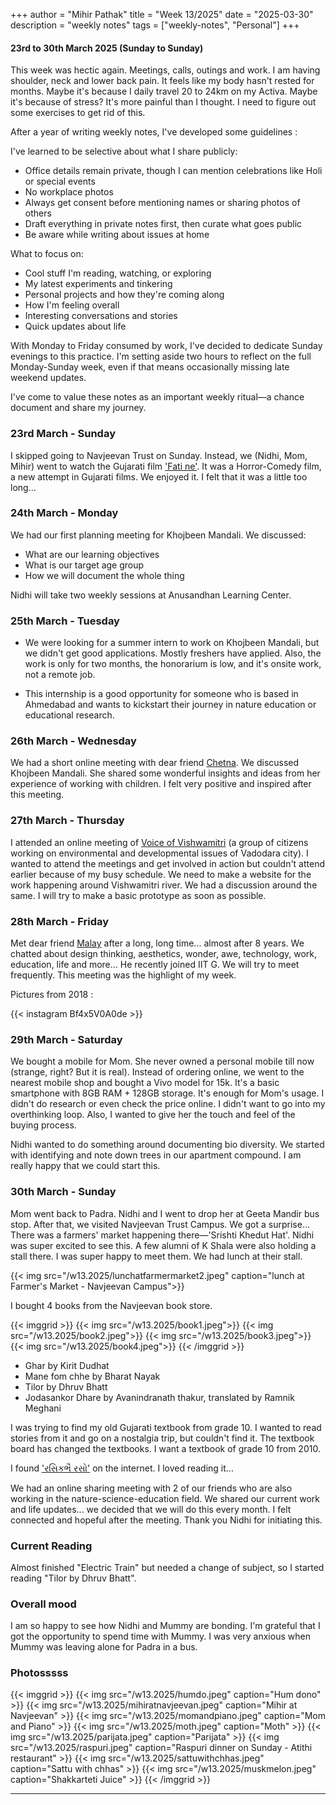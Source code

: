 +++
author = "Mihir Pathak"
title = "Week 13/2025"
date = "2025-03-30"
description = "weekly notes"
tags = ["weekly-notes", "Personal"]
+++

#### 23rd to 30th March 2025 (Sunday to Sunday)

This week was hectic again. Meetings, calls, outings and work.
I am having shoulder, neck and lower back pain. It feels like my body hasn't rested for months. Maybe it's because I daily travel 20 to 24km on my Activa. Maybe it's because of stress? It's more painful than I thought. I need to figure out some exercises to get rid of this.

After a year of writing weekly notes, I've developed some guidelines :

I've learned to be selective about what I share publicly:

- Office details remain private, though I can mention celebrations like Holi or special events
- No workplace photos
- Always get consent before mentioning names or sharing photos of others
- Draft everything in private notes first, then curate what goes public
- Be aware while writing about issues at home

What to focus on:

- Cool stuff I'm reading, watching, or exploring
- My latest experiments and tinkering
- Personal projects and how they're coming along
- How I'm feeling overall
- Interesting conversations and stories
- Quick updates about life

With Monday to Friday consumed by work, I've decided to dedicate Sunday evenings to this practice. I'm setting aside two hours to reflect on the full Monday-Sunday week, even if that means occasionally missing late weekend updates.

I've come to value these notes as an important weekly ritual—a chance document and share my journey.

### 23rd March - Sunday

I skipped going to Navjeevan Trust on Sunday. Instead, we (Nidhi, Mom, Mihir) went to watch the Gujarati film ['Fati ne'](https://www.imdb.com/hi/title/tt23556594/). It was a Horror-Comedy film, a new attempt in Gujarati films. We enjoyed it. I felt that it was a little too long...

### 24th March - Monday

We had our first planning meeting for Khojbeen Mandali. We discussed:

- What are our learning objectives
- What is our target age group
- How we will document the whole thing

Nidhi will take two weekly sessions at Anusandhan Learning Center.

### 25th March - Tuesday

- We were looking for a summer intern to work on Khojbeen Mandali, but we didn't get good applications. Mostly freshers have applied. Also, the work is only for two months, the honorarium is low, and it's onsite work, not a remote job.

- This internship is a good opportunity for someone who is based in Ahmedabad and wants to kickstart their journey in nature education or educational research.

### 26th March - Wednesday

We had a short online meeting with dear friend [Chetna](https://www.instagram.com/spidersandthesea/). We discussed Khojbeen Mandali. She shared some wonderful insights and ideas from her experience of working with children. I felt very positive and inspired after this meeting.

### 27th March - Thursday

I attended an online meeting of [Voice of Vishwamitri](https://www.instagram.com/voicesofvishwamitri/) (a group of citizens working on environmental and developmental issues of Vadodara city). I wanted to attend the meetings and get involved in action but couldn't attend earlier because of my busy schedule. We need to make a website for the work happening around Vishwamitri river. We had a discussion around the same. I will try to make a basic prototype as soon as possible.

### 28th March - Friday

Met dear friend [Malay](https://homepages.iitb.ac.in/~malay.dhamelia/) after a long, long time... almost after 8 years. We chatted about design thinking, aesthetics, wonder, awe, technology, work, education, life and more... He recently joined IIT G. We will try to meet frequently. This meeting was the highlight of my week.

Pictures from 2018 :

{{< instagram Bf4x5V0A0de >}}

### 29th March - Saturday

We bought a mobile for Mom. She never owned a personal mobile till now (strange, right? But it is real). Instead of ordering online, we went to the nearest mobile shop and bought a Vivo model for 15k. It's a basic smartphone with 8GB RAM + 128GB storage. It's enough for Mom's usage. I didn't do research or even check the price online. I didn't want to go into my overthinking loop. Also, I wanted to give her the touch and feel of the buying process.

Nidhi wanted to do something around documenting bio diversity. We started with identifying and note down trees in our apartment compound. I am really happy that we could start this.


### 30th March - Sunday

Mom went back to Padra. Nidhi and I went to drop her at Geeta Mandir bus stop.
After that, we visited Navjeevan Trust Campus. We got a surprise...
There was a farmers' market happening there—'Srishti Khedut Hat'. Nidhi was super excited to see this. A few alumni of K Shala were also holding a stall there. I was super happy to meet them. We had lunch at their stall.


{{< img src="/w13.2025/lunchatfarmermarket2.jpeg" caption="lunch at Farmer's Market - Navjeevan Campus">}}


I bought 4 books from the Navjeevan book store.

{{< imggrid >}}
{{< img src="/w13.2025/book1.jpeg">}}
{{< img src="/w13.2025/book2.jpeg">}}
{{< img src="/w13.2025/book3.jpeg">}}
{{< img src="/w13.2025/book4.jpeg">}}
{{< /imggrid >}}

- Ghar by Kirit Dudhat 
- Mane fom chhe by Bharat Nayak
- Tilor by Dhruv Bhatt
- Jodasankor Dhare by Avanindranath thakur, translated by Ramnik Meghani

I was trying to find my old Gujarati textbook from grade 10. I wanted to read stories from it and go on a nostalgia trip, but couldn't find it. The textbook board has changed the textbooks. I want a textbook of grade 10 from 2010.

I found ['રસિકભૈ રસો'](https://amarkathao.in/rasikbhai-raso-varta-in-gujarati/) on the internet. I loved reading it...

We had an online sharing meeting with 2 of our friends who are also working in the nature-science-education field. We shared our current work and life updates... we decided that we will do this every month. I felt connected and hopeful after the meeting. Thank you Nidhi for initiating this.

### Current Reading

Almost finished "Electric Train" but needed a change of subject, so I started reading "Tilor by Dhruv Bhatt".

### Overall mood

I am so happy to see how Nidhi and Mummy are bonding.
I'm grateful that I got the opportunity to spend time with Mummy.
I was very anxious when Mummy was leaving alone for Padra in a bus.

### Photosssss

{{< imggrid >}}
{{< img src="/w13.2025/humdo.jpeg" caption="Hum dono" >}}
{{< img src="/w13.2025/mihiratnavjeevan.jpeg" caption="Mihir at Navjeevan" >}}
{{< img src="/w13.2025/momandpiano.jpeg" caption="Mom and Piano" >}}
{{< img src="/w13.2025/moth.jpeg" caption="Moth" >}}
{{< img src="/w13.2025/parijata.jpeg" caption="Parijata" >}}
{{< img src="/w13.2025/raspuri.jpeg" caption="Raspuri dinner on Sunday - Atithi restaurant" >}}
{{< img src="/w13.2025/sattuwithchhas.jpeg" caption="Sattu with chhas" >}}
{{< img src="/w13.2025/muskmelon.jpeg" caption="Shakkarteti Juice" >}}
{{< /imggrid >}}

---